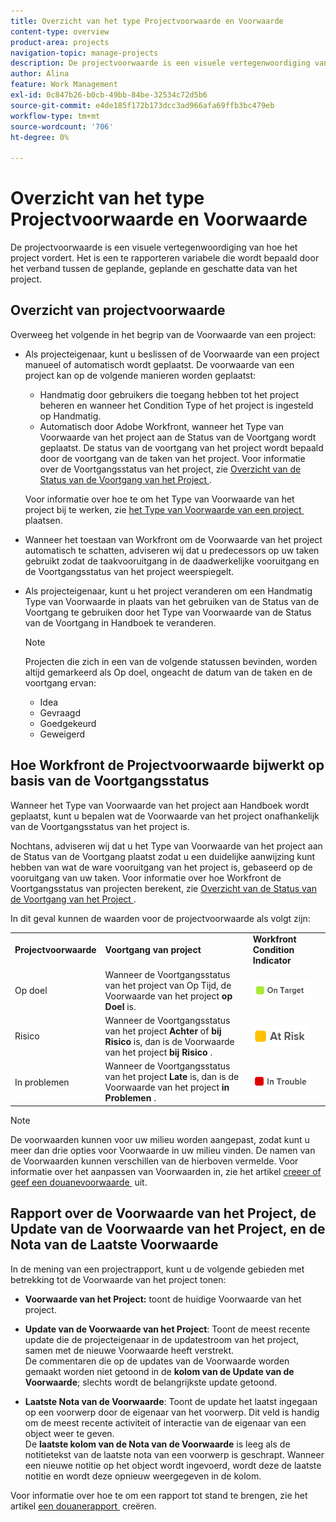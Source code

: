 ```yaml
---
title: Overzicht van het type Projectvoorwaarde en Voorwaarde
content-type: overview
product-area: projects
navigation-topic: manage-projects
description: De projectvoorwaarde is een visuele vertegenwoordiging van hoe het project vordert. Het is een te rapporteren variabele die wordt bepaald door het verband tussen de geplande, geplande en geschatte data van het project.
author: Alina
feature: Work Management
exl-id: 0c847b26-b0cb-49bb-84be-32534c72d5b6
source-git-commit: e4de185f172b173dcc3ad966afa69ffb3bc479eb
workflow-type: tm+mt
source-wordcount: '706'
ht-degree: 0%

---
```


# Overzicht van het type Projectvoorwaarde en Voorwaarde

<!-- Audited: 12/2023 -->

De projectvoorwaarde is een visuele vertegenwoordiging van hoe het project vordert. Het is een te rapporteren variabele die wordt bepaald door het verband tussen de geplande, geplande en geschatte data van het project.

## Overzicht van projectvoorwaarde

Overweeg het volgende in het begrip van de Voorwaarde van een project:

* Als projecteigenaar, kunt u beslissen of de Voorwaarde van een project manueel of automatisch wordt geplaatst. De voorwaarde van een project kan op de volgende manieren worden geplaatst:

   * Handmatig door gebruikers die toegang hebben tot het project beheren en wanneer het Condition Type of het project is ingesteld op Handmatig.
   * Automatisch door Adobe Workfront, wanneer het Type van Voorwaarde van het project aan de Status van de Voortgang wordt geplaatst. De status van de voortgang van het project wordt bepaald door de voortgang van de taken van het project. Voor informatie over de Voortgangsstatus van het project, zie [&#x200B; Overzicht van de Status van de Voortgang van het Project &#x200B;](../../../manage-work/projects/planning-a-project/project-progress-status.md).

  Voor informatie over hoe te om het Type van Voorwaarde van het project bij te werken, zie [&#x200B; het Type van Voorwaarde van een project &#x200B;](../../../manage-work/projects/manage-projects/set-condition-type-for-project.md) plaatsen.

* Wanneer het toestaan van Workfront om de Voorwaarde van het project automatisch te schatten, adviseren wij dat u predecessors op uw taken gebruikt zodat de taakvooruitgang in de daadwerkelijke vooruitgang en de Voortgangsstatus van het project weerspiegelt.
* Als projecteigenaar, kunt u het project veranderen om een Handmatig Type van Voorwaarde in plaats van het gebruiken van de Status van de Voortgang te gebruiken door het Type van Voorwaarde van de Status van de Voortgang in Handboek te veranderen.

  >[!NOTE]
  >
  >Projecten die zich in een van de volgende statussen bevinden, worden altijd gemarkeerd als Op doel, ongeacht de datum van de taken en de voortgang ervan:
  >
  >* Idea
  >* Gevraagd
  >* Goedgekeurd
  >* Geweigerd

<!--
<div data-mc-conditions="QuicksilverOrClassic.Draft mode">
<h2>Set the Condition Type for a project</h2>
<p data-mc-conditions="QuicksilverOrClassic.Draft mode">(NOTE: drafted here and moved it to a separate article: /Content/Manage work/Projects/Manage projects/set-condition-type-for-project.htm)</p>
<ol>
<li value="1">Go to the project for which you want to update the Condition Type. </li>
<li value="2"> <p>  Click the <strong>More</strong> menu <img src="assets/qs-more-menu.png"> to the right of the project name, then click <strong>Edit</strong>.  <br> </p> </li>
<li value="3">In the <strong>Condition Type</strong> field, choose one of the following:
<ul>
<li><p><strong>Manual:</strong> The project owner sets the Condition on the project manually.</p><p data-mc-conditions="QuicksilverOrClassic.Quicksilver">In this case, the project owner can update the Condition of the project in the project header, or the Project Details section. </p></li>
<li><p><strong>Progress Status:</strong> Workfront sets the Condition based on the Progress Status of the project. <br></p></li>
</ul></li>
<li value="4">Click <strong>Save Changes</strong>. </li>
</ol>
</div>
-->

## Hoe Workfront de Projectvoorwaarde bijwerkt op basis van de Voortgangsstatus

Wanneer het Type van Voorwaarde van het project aan Handboek wordt geplaatst, kunt u bepalen wat de Voorwaarde van het project onafhankelijk van de Voortgangsstatus van het project is.

Nochtans, adviseren wij dat u het Type van Voorwaarde van het project aan de Status van de Voortgang plaatst zodat u een duidelijke aanwijzing kunt hebben van wat de ware vooruitgang van het project is, gebaseerd op de vooruitgang van uw taken. Voor informatie over hoe Workfront de Voortgangsstatus van projecten berekent, zie [&#x200B; Overzicht van de Status van de Voortgang van het Project &#x200B;](../../../manage-work/projects/planning-a-project/project-progress-status.md).

In dit geval kunnen de waarden voor de projectvoorwaarde als volgt zijn:

<table style="table-layout:auto"> 
 <col> 
 <col> 
 <col> 
 <col> 
 <tbody> 
  <tr> 
   <td><strong>Projectvoorwaarde</strong></td> 
   <td><strong>Voortgang van project</strong></td> 
   <td><strong>Workfront Condition Indicator</strong></td> 
   <td> </td> 
  </tr> 
  <tr> 
   <td>Op doel</td> 
   <td>Wanneer de Voortgangsstatus van het project van Op Tijd, de Voorwaarde van het project <strong> op Doel </strong> is. </td> 
   <td> <img src="assets/on-target-condition-icon.png"> </td> 
   <td> </td> 
  </tr> 
  <tr> 
   <td>Risico</td> 
   <td>Wanneer de Voortgangsstatus van het project <strong> Achter </strong> of <strong> bij Risico </strong> is, dan is de Voorwaarde van het project <strong> bij Risico </strong>.</td> 
   <td> <img src="assets/at-risk-project-condition-icon.png"> </td> 
   <td> </td> 
  </tr> 
  <tr> 
   <td>In problemen</td> 
   <td>Wanneer de Voortgangsstatus van het project <strong> Late </strong> is, dan is de Voorwaarde van het project <strong> in Problemen </strong>. </td> 
   <td> <img src="assets/in-trouble-project-condition-icon.png"> </td> 
   <td> </td> 
  </tr> 
 </tbody> 
</table>

>[!NOTE]
>
>De voorwaarden kunnen voor uw milieu worden aangepast, zodat kunt u meer dan drie opties voor Voorwaarde in uw milieu vinden. De namen van de Voorwaarden kunnen verschillen van de hierboven vermelde. Voor informatie over het aanpassen van Voorwaarden in, zie het artikel [&#x200B; creeer of geef een douanevoorwaarde &#x200B;](../../../administration-and-setup/customize-workfront/create-manage-custom-conditions/create-edit-custom-conditions.md) uit.

## Rapport over de Voorwaarde van het Project, de Update van de Voorwaarde van het Project, en de Nota van de Laatste Voorwaarde

In de mening van een projectrapport, kunt u de volgende gebieden met betrekking tot de Voorwaarde van het project tonen:

* **Voorwaarde van het Project:** toont de huidige Voorwaarde van het project.
* **Update van de Voorwaarde van het Project**: Toont de meest recente update die de projecteigenaar in de updatestroom van het project, samen met de nieuwe Voorwaarde heeft verstrekt.\
  De commentaren die op de updates van de Voorwaarde worden gemaakt worden niet getoond in de **kolom van de Update van de Voorwaarde**; slechts wordt de belangrijkste update getoond.

* **Laatste Nota van de Voorwaarde**: Toont de update het laatst ingegaan op een voorwerp door de eigenaar van het voorwerp. Dit veld is handig om de meest recente activiteit of interactie van de eigenaar van een object weer te geven.\
  De **laatste kolom van de Nota van de Voorwaarde** is leeg als de notitietekst van de laatste nota van een voorwerp is geschrapt. Wanneer een nieuwe notitie op het object wordt ingevoerd, wordt deze de laatste notitie en wordt deze opnieuw weergegeven in de kolom.

Voor informatie over hoe te om een rapport tot stand te brengen, zie het artikel [&#x200B; een douanerapport &#x200B;](../../../reports-and-dashboards/reports/creating-and-managing-reports/create-custom-report.md) creëren.
